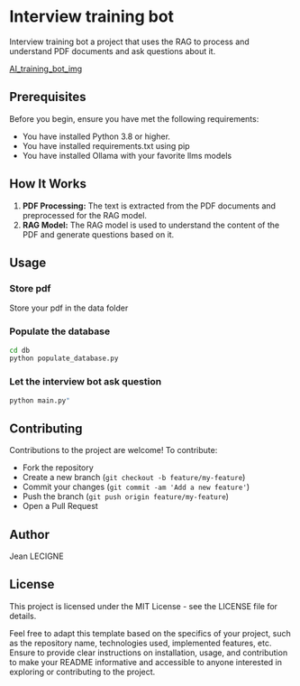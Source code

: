 # Interview training bot

Interview training bot a project that uses the RAG to process and understand PDF documents and ask questions about it.

[AI_training_bot_img](../maydays/static/img/project_img/AI_training_bot.jpg)

## Prerequisites

Before you begin, ensure you have met the following requirements:

* You have installed Python 3.8 or higher.
* You have installed requirements.txt using pip
* You have installed Ollama with your favorite llms models

## How It Works

1. **PDF Processing:** The text is extracted from the PDF documents and preprocessed for the RAG model.
2. **RAG Model:** The RAG model is used to understand the content of the PDF and generate questions based on it.


## Usage

### Store pdf
Store your pdf in the data folder

### Populate the database
```bash
cd db
python populate_database.py
```

### Let the interview bot ask question
```bash
python main.py"
```


## Contributing
Contributions to the project are welcome! To contribute:

* Fork the repository
* Create a new branch (`git checkout -b feature/my-feature`)
* Commit your changes (`git commit -am 'Add a new feature'`)
* Push the branch (`git push origin feature/my-feature`)
* Open a Pull Request

## Author
Jean LECIGNE

## License
This project is licensed under the MIT License - see the LICENSE file for details.

Feel free to adapt this template based on the specifics of your project, such as the repository name, technologies used, implemented features, etc. Ensure to provide clear instructions on installation, usage, and contribution to make your README informative and accessible to anyone interested in exploring or contributing to the project.
